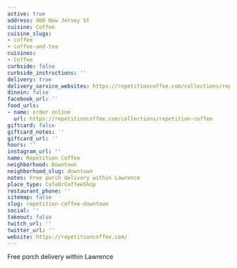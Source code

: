 ```yaml
---
active: true
address: 900 New Jersey St
cuisine: Coffee
cuisine_slugs:
- coffee
- coffee-and-tea
cuisines:
- Coffee
curbside: false
curbside_instructions: ''
delivery: true
delivery_service_websites: https://repetitioncoffee.com/collections/repetition-coffee
dinein: false
facebook_url: ''
food_urls:
- name: order online
  url: https://repetitioncoffee.com/collections/repetition-coffee
giftcard: false
giftcard_notes: ''
giftcard_url: ''
hours: ''
instagram_url: ''
name: Repetition Coffee
neighborhood: Downtown
neighborhood_slug: downtown
notes: Free porch delivery within Lawrence
place_type: CafeOrCoffeeShop
restaurant_phone: ''
sitemap: false
slug: repetition-coffee-downtown
social: ''
takeout: false
twitch_url: ''
twitter_url: ''
website: https://repetitioncoffee.com/
---
```


Free porch delivery within Lawrence